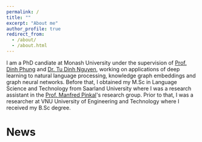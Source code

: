 ```yaml
---
permalink: /
title: ""
excerpt: "About me"
author_profile: true
redirect_from: 
  - /about/
  - /about.html
---
```

I am a PhD candiate at Monash University under the supervision of [Prof. Dinh Phung](http://dinhphung.ml/?i=1) and [Dr. Tu Dinh Nguyen](https://scholar.google.com.au/citations?user=4hT6E04AAAAJ&hl=en), working on applications of deep learning to natural language processing, knowledge graph embeddings and graph neural networks. Before that, I obtained my M.Sc in Language Science and Technology from Saarland University where I was a research assistant in the [Prof. Manfred Pinkal](http://www.coli.uni-saarland.de/~pinkal/en/page.php)'s research group. Prior to that, I was a researcher at VNU University of Engineering and Technology where I received my B.Sc degree.

News
======


